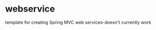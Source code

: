webservice
==================

template for creating Spring MVC web services-doesn't currently work

